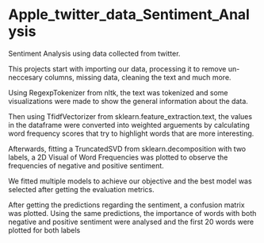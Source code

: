 # Apple_twitter_data_Sentiment_Analysis
Sentiment Analysis using data collected from twitter.

This projects start with importing our data, processing it to remove un-neccesary columns, missing data, cleaning the text and much more.

Using RegexpTokenizer from nltk, the text was tokenized and some visualizations were made to show the general information about the data.

Then using TfidfVectorizer from sklearn.feature_extraction.text, the values in the dataframe were converted into weighted arguements by calculating word frequency scores that try to highlight words that are more interesting.

Afterwards, fitting a TruncatedSVD from sklearn.decomposition with two labels, a 2D Visual of Word Frequencies was plotted to observe the frequencies of negative and positive sentiment.

We fitted multiple models to achieve our objective and the best model was selected after getting the evaluation metrics. 

After getting the predictions regarding the sentiment, a confusion matrix was plotted. Using the same predictions, the importance of words with both negative and positive sentiment were analysed and the first 20 words were plotted for both labels
